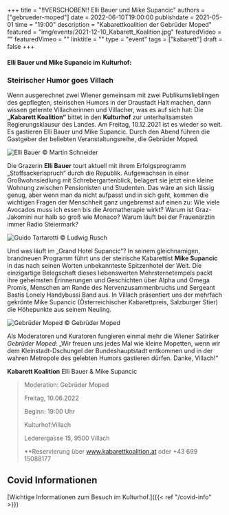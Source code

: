 +++
title = "!!VERSCHOBEN!! Elli Bauer und Mike Supancic"
authors = ["gebrueder-moped"]
date = 2022-06-10T19:00:00
publishdate = 2021-05-01
time = "19:00"
description = "Kabarettkoalition der Gebrüder Moped"
featured = "img/events/2021-12-10_Kabarett_Koalition.jpg"
featuredVideo = ""
featuredVimeo = ""
linktitle = ""
type = "event"
tags = ["kabarett"]
draft = false
+++

#### Elli Bauer und Mike Supancic im Kulturhof:

### Steirischer Humor goes Villach

Wenn ausgerechnet zwei Wiener gemeinsam mit zwei Publikumslieblingen des gepflegten, steirischen Humors in der Draustadt Halt machen, dann wissen gelernte Villacherinnen und Villacher, was es auf sich hat: Die **„Kabarett Koalition“** bittet in den **Kulturhof** zur unterhaltsamsten Regierungsklausur des Landes. Am Freitag, 10.12.2021 ist es wieder so weit. Es gastieren Elli Bauer und Mike Supancic. Durch den Abend führen die Gastgeber der beliebten Veranstaltungsreihe, die Gebrüder Moped.

![Elli Bauer](/img/events/2021-12-10_Elli-Bauer_c_Martin_Schneider-768x513.jpeg)
© Martin Schneider

Die Grazerin **Elli Bauer** tourt aktuell mit ihrem Erfolgsprogramm „Stoffsackerlspruch“ durch die Republik. Aufgewachsen in einer Großwohnsiedlung mit Schrebergartenblick, belagert sie jetzt eine kleine Wohnung zwischen Pensionisten und Studenten. Das wäre an sich lässig genug, aber wenn man da nicht aufpasst und in sich geht, kommen die wichtigen Fragen der Menschheit ganz ungebremst auf einen zu: Wie viele Avocados muss ich essen bis die Aromatherapie wirkt? Warum ist Graz-Jakomini nur halb so groß wie Monaco? Warum läuft bei der Frauenärztin immer Radio Steiermark? 

![Guido Tartarotti](/img/events/2021-12-10_Mike-Supancic_c_Ludwig_Rusch-683x1024.jpg)
© Ludwig Rusch

Und was läuft im „Grand Hotel Supancic“? In seinem gleichnamigen, brandneuen Programm führt uns der steirische Kabarettist **Mike Supancic** in das nach seinen Worten unbekannteste Spitzenhotel der Welt. Die einzigartige Belegschaft dieses liebenswerten Mehrsternetempels packt ihre geheimsten Erinnerungen und Geschichten über Alpha und Omega Promis, Menschen am Rande des Nervenzusammenbruchs und Sergeant Bastis Lonely Handybussi Band aus. In Villach präsentiert uns der mehrfach gekrönte Mike Supancic (Österreichischer Kabarettpreis, Salzburger Stier) die Höhepunkte aus seinem Neuling. 

![Gebrüder Moped](/img/events/2021_10_08_Gebrüder_Moped_c_Gebrüder_Moped.jpg)
© Gebrüder Moped

Als Moderatoren und Kuratoren fungieren einmal mehr die Wiener Satiriker *Gebrüder Moped*: „Wir freuen uns jedes Mal wie kleine Mopetten, wenn wir dem Kleinstadt-Dschungel der Bundeshauptstadt entkommen und in der wahren Metropole des gelebten Humors gastieren dürfen. Danke, Villach!“


**Kabarett Koalition**
Elli Bauer & Mike Supancic
>Moderation: Gebrüder Moped
>
>Freitag, 10.06.2022
>
>Beginn: 19:00 Uhr
>
>Kulturhof:Villach
>
>Lederergasse 15, 9500 Villach
>
>**Reservierung über www.kabarettkoalition.at  oder +43 699 15088177





## Covid Informationen

[Wichtige Informationen zum Besuch im Kulturhof.]({{< ref "/covid-info" >}})
